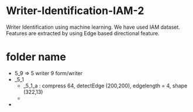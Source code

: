 # Writer-Identification-IAM-2
 Writer Identification using machine learning. We have used IAM dataset. Features are extracted by using Edge based directional feature.


# folder name
- 5_9 => 5 writer 9 form/writer
- _5_1
  - _5_1_a  : compress 64, detectEdge (200,200), edgelength = 4,  shape (322,13)
  - 
- 